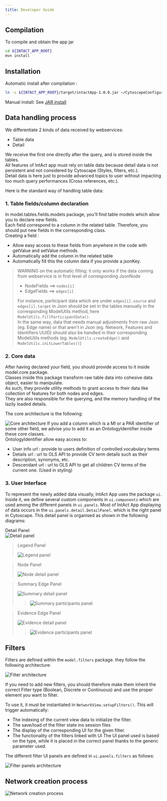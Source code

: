 ```yaml
---
title: Developer Guide
---
```


## Compilation
To compile and obtain the app jar 
```bash
cd ${INTACT_APP_ROOT}
mvn install
```

## Installation
Automatic install after compilation :
```bash
ln -s ${INTACT_APP_ROOT}/target/intactApp-1.0.0.jar ~/CytoscapeConfiguration/3/apps/installed/intactApp.jar
```
Manual install: See [JAR install](#jar-install)

        
## Data handling process
We differentiate 2 kinds of data received by webservices: 

- Table data
- Detail  

We receive the first one directly after the query, and is stored inside the tables.  
All features of IntAct app must rely on table data because detail data is not persistent and not considered by Cytoscape (Styles, filters, etc.).  
Detail data is here just to provide advanced topics to user without impacting too much query performances (Cross references, etc.).   

Here is the standard way of handling table data:

### 1. Table fields/column declaration

In model.tables.fields.models package, you'll find table models which allow you to declare new fields.  
Each field correspond to a column in the related table. Therefore, you should put new fields in the corresponding class.  
Creating a field :

- Allow easy access to these fields from anywhere in the code with getValue and setValue methods
- Automatically add the column in the related table 
- Automatically fill this the column data if you provide a jsonKey.

> WARNING on the automatic filling: it only works if the data coming from webservice is in first level of corresponding JsonNode
>
> - NodeFields ==> `nodes[i]`
> - EdgeFields ==> `edges[i]`
>
> For instance, participant data which are under `edges[i].source` and `edges[i].target` in Json should be set in the tables
> manually in the corresponding ModelUtils method, here `ModelUtils.fillParticipantData()`.  
> In the same way, data that needs manual adjustments from raw Json (eg. Edge name) or that aren't in Json (eg. Network, Features and Identifiers UUID)
> should also be handled in their corresponding ModelUtils methods (eg. `ModelUtils.createEdge()` and `ModelUtils.initLowerTables()`)

### 2. Core data 

After having declared your field, you should provide access to it inside model.core package.   
Classes inside this package transform raw table data into cohesive data object, easier to manipulate.  
As such, they provide utility methods to grant access to their data like collection of features for both nodes and edges.  
They are also responsible for the querying, and the memory handling of the lazily loaded details.

The core architecture is the following:

![Core architecture](assets/diagram/core/CoreModels.png)
If you add a column which is a MI or a PAR identifier of some other field, we advise you to add it as an OntologyIdentifier inside these core classes.  
OntologyIdentifier allow easy access to:

- User info url : provide to users definition of controlled vocabulary terms
- Details url : url to OLS API to provide CV term details such as their description, synonyms, etc.
- Descendant url : url to OLS API to get all children CV terms of the current one. (Used in styling)



### 3. User Interface

To represent the newly added data visually, IntAct App uses the package `ui`. Inside it, we define several custom 
components in `ui.components` which are used among the different panels in `ui.panels`. Most of IntAct App displaying 
of data occurs in the `ui.panels.detail.DetailPanel`. which is the right panel in Cytoscape. 
This detail panel is organised as shown in the following diagrams:

Detail Panel  
![Detail panel](assets/diagram/ui/1DetailPanel.png)  
> Legend Panel
>
> ![Legend panel](assets/diagram/ui/2LegendPanel.png)

> Node Panel
>
> ![Node detail panel](assets/diagram/ui/NodeDetail.png)


>  Summary Edge Panel
>
> ![Summary detail panel](assets/diagram/ui/SummaryDetail.png)
> > ![Summary participants panel](assets/diagram/ui/SummaryParticipants.png)


> Evidence Edge Panel
>
> ![Evidence detail panel](assets/diagram/ui/EvidenceDetails.png)
> > ![Evidence participants panel](assets/diagram/ui/EvidenceParticipants.png)

## Filters
Filters are defined within the `model.filters` package. they follow the following architecture:

![Filter architecture](assets/diagram/filters/Filters.png)

If you need to add new filters, you should therefore make them inherit the correct Filter type 
(Boolean, Discrete or Continuous) and use the proper element you want to filter.  

To use it, it must be instantiated in `NetworkView.setupFilters()`. This will trigger automatically: 
- The indexing of the current view data to initialize the filter.
- The save/load of the filter state ins session files
- The display of the corresponding UI for the given filter. 
- The functionality of the filters linked with UI
The UI panel used is based on the type, while it is placed in the correct panel thanks to the generic parameter used.

The different filter UI panels are defined in `ui.panels.filters` as follows:

![Filter panels architecture](assets/diagram/filters/FilterPanels.png)

## Network creation process

![Network creation process](assets/diagram/tasks/QueryTasks.png)